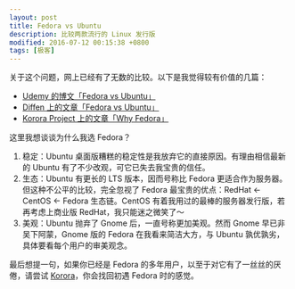 ```yaml
---
layout: post
title: Fedora vs Ubuntu
description: 比较两款流行的 Linux 发行版
modified: 2016-07-12 00:15:38 +0800
tags: [极客]
---
```


关于这个问题，网上已经有了无数的比较。以下是我觉得较有价值的几篇：

- [Udemy 的博文「Fedora vs Ubuntu」](https://blog.udemy.com/fedora-vs-ubuntu/)
- [Diffen 上的文章「Fedora vs Ubuntu」](http://www.diffen.com/difference/Fedora_vs_Ubuntu/)
- [Korora Project 上的文章「Why Fedora」](https://kororaproject.org/about/why-fedora/)

这里我想谈谈为什么我选 Fedora？

1. 稳定：Ubuntu 桌面版糟糕的稳定性是我放弃它的直接原因。有理由相信最新的 Ubuntu 有了不少改观，可它已失去我宝贵的信任。
2. 生态：Ubuntu 有更长的 LTS 版本，因而号称比 Fedora 更适合作为服务器。但这种不公平的比较，完全忽视了 Fedora 最宝贵的优点：RedHat <- CentOS <- Fedora 生态链。CentOS 有着我用过的最棒的服务器发行版，若再考虑上商业版 RedHat，我只能迷之微笑了～
3. 美观：Ubuntu 抛弃了 Gnome 后，一直号称更加美观。然而 Gnome 早已非吴下阿蒙，Gnome 版的 Fedora 在我看来简洁大方，与 Ubuntu 孰优孰劣，具体要看每个用户的审美观念。

最后想提一句，如果你已经是 Fedora 的多年用户，以至于对它有了一丝丝的厌倦，请尝试 [Korora](https://kororaproject.org/)，你会找回初遇 Fedora 时的感觉。
